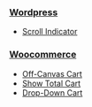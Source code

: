 ### [Wordpress](wordpress)
 * [Scroll Indicator](wordpress/scroll-indicator.md)
 
### [Woocommerce](woocommerce)
 * [Off-Canvas Cart](woocommerce/off-canvas-cart.md)
 * [Show Total Cart](woocommerce/show-total-cart.md)
 * [Drop-Down Cart](woocommerce/drop-down-cart.md)
